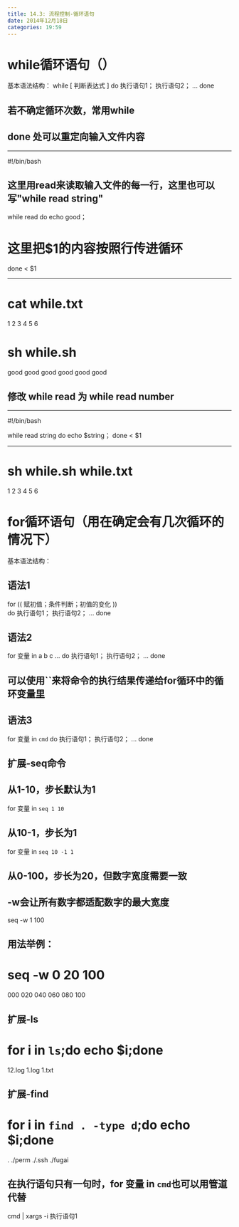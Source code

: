 ```yaml
---
title: 14.3: 流程控制-循环语句
date: 2014年12月18日
categories: 19:59
---
```

 
while循环语句（）
==========================================
基本语法结构：
while [ 判断表达式 ]
do
执行语句1；
执行语句2；
...
done
## 若不确定循环次数，常用while
 
## done 处可以重定向输入文件内容
*****************************************
#!/bin/bash
 
## 这里用read来读取输入文件的每一行，这里也可以写"while read string"
while read
do
        echo good；
# 这里把$1的内容按照行传进循环
done < $1                
*****************************************
# cat while.txt
1
2
3
4
5
6
# sh while.sh
good
good
good
good
good
good
 
## 修改 while read 为 while read number
*****************************************
#!/bin/bash
 
while read string
do
    echo $string；
done < $1
*****************************************
# sh while.sh while.txt
1
2
3
4
5
6 
for循环语句（用在确定会有几次循环的情况下）
==========================================
基本语法结构：
## 语法1
for (( 赋初值；条件判断；初值的变化 ))  
do
执行语句1；
执行语句2；
...
done
 
## 语法2
for 变量 in a b c ...
do
执行语句1；
执行语句2；
...
done
 
 
## 可以使用``来将命令的执行结果传递给for循环中的循环变量里
## 语法3
for 变量 in `cmd`
do
执行语句1；
执行语句2；
...
done
 
## 扩展-seq命令
## 从1-10，步长默认为1
for 变量 in `seq 1 10`
 
## 从10-1，步长为1
for 变量 in `seq 10 -1 1`
 
## 从0-100，步长为20，但数字宽度需要一致
## -w会让所有数字都适配数字的最大宽度
seq -w 1 100
## 用法举例：
# seq -w 0 20 100
000
020
040
060
080
100
 
## 扩展-ls
# for i in `ls`;do echo $i;done
12.log
1.log
1.txt
 
## 扩展-find
# for i in `find . -type d`;do echo $i;done
.
./perm
./.ssh
./fugai
 
## 在执行语句只有一句时，for 变量 in `cmd`也可以用管道代替
cmd | xargs -i 执行语句1

